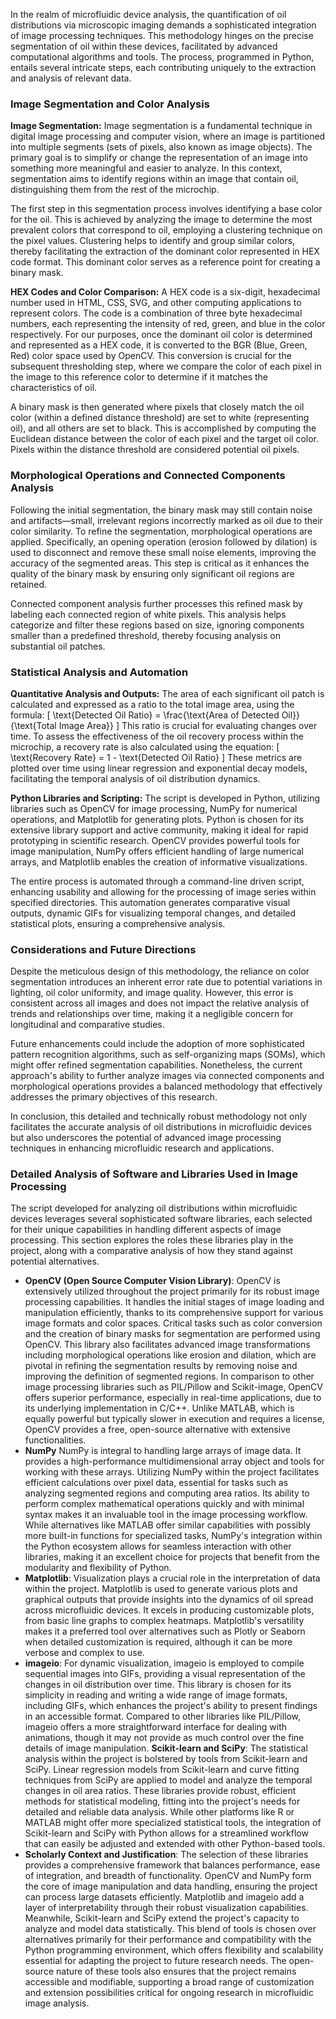 In the realm of microfluidic device analysis, the quantification of oil distributions via microscopic imaging demands a sophisticated integration of image processing techniques. This methodology hinges on the precise segmentation of oil within these devices, facilitated by advanced computational algorithms and tools. The process, programmed in Python, entails several intricate steps, each contributing uniquely to the extraction and analysis of relevant data.

### Image Segmentation and Color Analysis

**Image Segmentation:**
Image segmentation is a fundamental technique in digital image processing and computer vision, where an image is partitioned into multiple segments (sets of pixels, also known as image objects). The primary goal is to simplify or change the representation of an image into something more meaningful and easier to analyze. In this context, segmentation aims to identify regions within an image that contain oil, distinguishing them from the rest of the microchip.

The first step in this segmentation process involves identifying a base color for the oil. This is achieved by analyzing the image to determine the most prevalent colors that correspond to oil, employing a clustering technique on the pixel values. Clustering helps to identify and group similar colors, thereby facilitating the extraction of the dominant color represented in HEX code format. This dominant color serves as a reference point for creating a binary mask.

**HEX Codes and Color Comparison:**
A HEX code is a six-digit, hexadecimal number used in HTML, CSS, SVG, and other computing applications to represent colors. The code is a combination of three byte hexadecimal numbers, each representing the intensity of red, green, and blue in the color respectively. For our purposes, once the dominant oil color is determined and represented as a HEX code, it is converted to the BGR (Blue, Green, Red) color space used by OpenCV. This conversion is crucial for the subsequent thresholding step, where we compare the color of each pixel in the image to this reference color to determine if it matches the characteristics of oil.

A binary mask is then generated where pixels that closely match the oil color (within a defined distance threshold) are set to white (representing oil), and all others are set to black. This is accomplished by computing the Euclidean distance between the color of each pixel and the target oil color. Pixels within the distance threshold are considered potential oil pixels.

### Morphological Operations and Connected Components Analysis

Following the initial segmentation, the binary mask may still contain noise and artifacts—small, irrelevant regions incorrectly marked as oil due to their color similarity. To refine the segmentation, morphological operations are applied. Specifically, an opening operation (erosion followed by dilation) is used to disconnect and remove these small noise elements, improving the accuracy of the segmented areas. This step is critical as it enhances the quality of the binary mask by ensuring only significant oil regions are retained.

Connected component analysis further processes this refined mask by labeling each connected region of white pixels. This analysis helps categorize and filter these regions based on size, ignoring components smaller than a predefined threshold, thereby focusing analysis on substantial oil patches.

### Statistical Analysis and Automation

**Quantitative Analysis and Outputs:**
The area of each significant oil patch is calculated and expressed as a ratio to the total image area, using the formula:
\[ \text{Detected Oil Ratio} = \frac{\text{Area of Detected Oil}}{\text{Total Image Area}} \]
This ratio is crucial for evaluating changes over time. To assess the effectiveness of the oil recovery process within the microchip, a recovery rate is also calculated using the equation:
\[ \text{Recovery Rate} = 1 - \text{Detected Oil Ratio} \]
These metrics are plotted over time using linear regression and exponential decay models, facilitating the temporal analysis of oil distribution dynamics.

**Python Libraries and Scripting:**
The script is developed in Python, utilizing libraries such as OpenCV for image processing, NumPy for numerical operations, and Matplotlib for generating plots. Python is chosen for its extensive library support and active community, making it ideal for rapid prototyping in scientific research. OpenCV provides powerful tools for image manipulation, NumPy offers efficient handling of large numerical arrays, and Matplotlib enables the creation of informative visualizations.

The entire process is automated through a command-line driven script, enhancing usability and allowing for the processing of image series within specified directories. This automation generates comparative visual outputs, dynamic GIFs for visualizing temporal changes, and detailed statistical plots, ensuring a comprehensive analysis.

### Considerations and Future Directions

Despite the meticulous design of this methodology, the reliance on color segmentation introduces an inherent error rate due to potential variations in lighting, oil color uniformity, and image quality. However, this error is consistent across all images and does not impact the relative analysis of trends and relationships over time, making it a negligible concern for longitudinal and comparative studies.

Future enhancements could include the adoption of more sophisticated pattern recognition algorithms, such as self-organizing maps (SOMs), which might offer refined segmentation capabilities. Nonetheless, the current approach's ability to further analyze images via connected components and morphological operations provides a balanced methodology that effectively addresses the primary objectives of this research.

In conclusion, this detailed and technically robust methodology not only facilitates the accurate analysis of oil distributions in microfluidic devices but also underscores the potential of advanced image processing techniques in enhancing microfluidic research and applications.

### Detailed Analysis of Software and Libraries Used in Image Processing

The script developed for analyzing oil distributions within microfluidic devices leverages several sophisticated software libraries, each selected for their unique capabilities in handling different aspects of image processing. This section explores the roles these libraries play in the project, along with a comparative analysis of how they stand against potential alternatives.

- **OpenCV (Open Source Computer Vision Library)**: OpenCV is extensively utilized throughout the project primarily for its robust image processing capabilities. It handles the initial stages of image loading and manipulation efficiently, thanks to its comprehensive support for various image formats and color spaces. Critical tasks such as color conversion and the creation of binary masks for segmentation are performed using OpenCV. This library also facilitates advanced image transformations including morphological operations like erosion and dilation, which are pivotal in refining the segmentation results by removing noise and improving the definition of segmented regions. In comparison to other image processing libraries such as PIL/Pillow and Scikit-image, OpenCV offers superior performance, especially in real-time applications, due to its underlying implementation in C/C++. Unlike MATLAB, which is equally powerful but typically slower in execution and requires a license, OpenCV provides a free, open-source alternative with extensive functionalities.
- **NumPy** NumPy is integral to handling large arrays of image data. It provides a high-performance multidimensional array object and tools for working with these arrays. Utilizing NumPy within the project facilitates efficient calculations over pixel data, essential for tasks such as analyzing segmented regions and computing area ratios. Its ability to perform complex mathematical operations quickly and with minimal syntax makes it an invaluable tool in the image processing workflow. While alternatives like MATLAB offer similar capabilities with possibly more built-in functions for specialized tasks, NumPy's integration within the Python ecosystem allows for seamless interaction with other libraries, making it an excellent choice for projects that benefit from the modularity and flexibility of Python.
- **Matplotlib**: Visualization plays a crucial role in the interpretation of data within the project. Matplotlib is used to generate various plots and graphical outputs that provide insights into the dynamics of oil spread across microfluidic devices. It excels in producing customizable plots, from basic line graphs to complex heatmaps. Matplotlib's versatility makes it a preferred tool over alternatives such as Plotly or Seaborn when detailed customization is required, although it can be more verbose and complex to use.
- **imageio**: For dynamic visualization, imageio is employed to compile sequential images into GIFs, providing a visual representation of the changes in oil distribution over time. This library is chosen for its simplicity in reading and writing a wide range of image formats, including GIFs, which enhances the project's ability to present findings in an accessible format. Compared to other libraries like PIL/Pillow, imageio offers a more straightforward interface for dealing with animations, though it may not provide as much control over the fine details of image manipulation.
**Scikit-learn and SciPy**: The statistical analysis within the project is bolstered by tools from Scikit-learn and SciPy. Linear regression models from Scikit-learn and curve fitting techniques from SciPy are applied to model and analyze the temporal changes in oil area ratios. These libraries provide robust, efficient methods for statistical modeling, fitting into the project's needs for detailed and reliable data analysis. While other platforms like R or MATLAB might offer more specialized statistical tools, the integration of Scikit-learn and SciPy with Python allows for a streamlined workflow that can easily be adjusted and extended with other Python-based tools.
- **Scholarly Context and Justification**: The selection of these libraries provides a comprehensive framework that balances performance, ease of integration, and breadth of functionality. OpenCV and NumPy form the core of image manipulation and data handling, ensuring the project can process large datasets efficiently. Matplotlib and imageio add a layer of interpretability through their robust visualization capabilities. Meanwhile, Scikit-learn and SciPy extend the project's capacity to analyze and model data statistically. This blend of tools is chosen over alternatives primarily for their performance and compatibility with the Python programming environment, which offers flexibility and scalability essential for adapting the project to future research needs. The open-source nature of these tools also ensures that the project remains accessible and modifiable, supporting a broad range of customization and extension possibilities critical for ongoing research in microfluidic image analysis.
